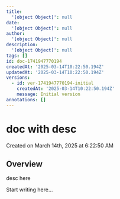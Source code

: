 ```yaml
---
title:
  '[object Object]': null
date:
  '[object Object]': null
author:
  '[object Object]': null
description:
  '[object Object]': null
tags: []
id: doc-1741947770194
createdAt: '2025-03-14T10:22:50.194Z'
updatedAt: '2025-03-14T10:22:50.194Z'
versions:
  - id: ver-1741947770194-initial
    createdAt: '2025-03-14T10:22:50.194Z'
    message: Initial version
annotations: []
---
```


# doc with desc

Created on March 14th, 2025 at 6:22:50 AM

## Overview

desc here

Start writing here...

